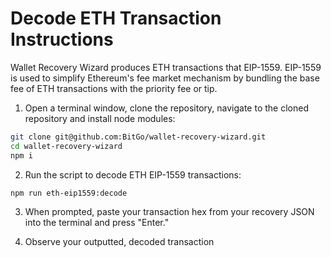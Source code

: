 # Decode ETH Transaction Instructions

Wallet Recovery Wizard produces ETH transactions that EIP-1559. EIP-1559 is used to simplify Ethereum's fee market mechanism by bundling the base fee of ETH transactions with the priority fee or tip.

1. Open a terminal window, clone the repository, navigate to the cloned repository and install node modules:

```bash
git clone git@github.com:BitGo/wallet-recovery-wizard.git
cd wallet-recovery-wizard
npm i
```

2. Run the script to decode ETH EIP-1559 transactions:

```bash
npm run eth-eip1559:decode
```

3. When prompted, paste your transaction hex from your recovery JSON into the terminal and press "Enter."

4. Observe your outputted, decoded transaction
